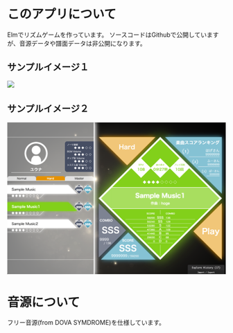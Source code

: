# このアプリについて
Elmでリズムゲームを作っています。
ソースコードはGithubで公開していますが、音源データや譜面データは非公開になります。

## サンプルイメージ１
![](gif03.gif)

## サンプルイメージ２
![](photo02.png)

# 音源について
フリー音源(from DOVA SYMDROME)を仕様しています。
